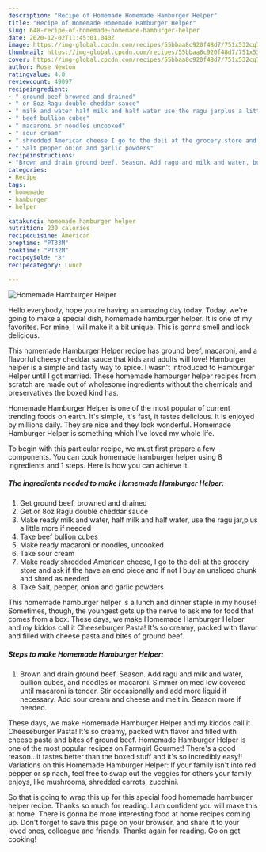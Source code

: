 ```yaml
---
description: "Recipe of Homemade Homemade Hamburger Helper"
title: "Recipe of Homemade Homemade Hamburger Helper"
slug: 648-recipe-of-homemade-homemade-hamburger-helper
date: 2020-12-02T11:45:01.040Z
image: https://img-global.cpcdn.com/recipes/55bbaa8c920f48d7/751x532cq70/homemade-hamburger-helper-recipe-main-photo.jpg
thumbnail: https://img-global.cpcdn.com/recipes/55bbaa8c920f48d7/751x532cq70/homemade-hamburger-helper-recipe-main-photo.jpg
cover: https://img-global.cpcdn.com/recipes/55bbaa8c920f48d7/751x532cq70/homemade-hamburger-helper-recipe-main-photo.jpg
author: Rose Newton
ratingvalue: 4.8
reviewcount: 49097
recipeingredient:
- " ground beef browned and drained"
- " or 8oz Ragu double cheddar sauce"
- " milk and water half milk and half water use the ragu jarplus a little more if needed"
- " beef bullion cubes"
- " macaroni or noodles uncooked"
- " sour cream"
- " shredded American cheese I go to the deli at the grocery store and ask if the have an end piece and if not I buy an unsliced chunk and shred as needed"
- " Salt pepper onion and garlic powders"
recipeinstructions:
- "Brown and drain ground beef. Season. Add ragu and milk and water, bullion cubes, and noodles or macaroni. Simmer on med low covered until macaroni is tender. Stir occasionally and add more liquid if necessary. Add sour cream and cheese and melt in. Season more if needed."
categories:
- Recipe
tags:
- homemade
- hamburger
- helper

katakunci: homemade hamburger helper 
nutrition: 230 calories
recipecuisine: American
preptime: "PT33M"
cooktime: "PT32M"
recipeyield: "3"
recipecategory: Lunch

---
```



![Homemade Hamburger Helper](https://img-global.cpcdn.com/recipes/55bbaa8c920f48d7/751x532cq70/homemade-hamburger-helper-recipe-main-photo.jpg)

Hello everybody, hope you're having an amazing day today. Today, we're going to make a special dish, homemade hamburger helper. It is one of my favorites. For mine, I will make it a bit unique. This is gonna smell and look delicious.

This homemade Hamburger Helper recipe has ground beef, macaroni, and a flavorful cheesy cheddar sauce that kids and adults will love! Hamburger helper is a simple and tasty way to spice. I wasn&#39;t introduced to Hamburger Helper until I got married. These homemade hamburger helper recipes from scratch are made out of wholesome ingredients without the chemicals and preservatives the boxed kind has.

Homemade Hamburger Helper is one of the most popular of current trending foods on earth. It's simple, it's fast, it tastes delicious. It is enjoyed by millions daily. They are nice and they look wonderful. Homemade Hamburger Helper is something which I've loved my whole life.


To begin with this particular recipe, we must first prepare a few components. You can cook homemade hamburger helper using 8 ingredients and 1 steps. Here is how you can achieve it.

<!--inarticleads1-->

##### The ingredients needed to make Homemade Hamburger Helper:

1. Get  ground beef, browned and drained
1. Get  or 8oz Ragu double cheddar sauce
1. Make ready  milk and water, half milk and half water, use the ragu jar,plus a little more if needed
1. Take  beef bullion cubes
1. Make ready  macaroni or noodles, uncooked
1. Take  sour cream
1. Make ready  shredded American cheese, I go to the deli at the grocery store and ask if the have an end piece and if not I buy an unsliced chunk and shred as needed
1. Take  Salt, pepper, onion and garlic powders


This homemade hamburger helper is a lunch and dinner staple in my house! Sometimes, though, the youngest gets up the nerve to ask me for food that comes from a box. These days, we make Homemade Hamburger Helper and my kiddos call it Cheeseburger Pasta! It&#39;s so creamy, packed with flavor and filled with cheese pasta and bites of ground beef. 

<!--inarticleads2-->

##### Steps to make Homemade Hamburger Helper:

1. Brown and drain ground beef. Season. Add ragu and milk and water, bullion cubes, and noodles or macaroni. Simmer on med low covered until macaroni is tender. Stir occasionally and add more liquid if necessary. Add sour cream and cheese and melt in. Season more if needed.


These days, we make Homemade Hamburger Helper and my kiddos call it Cheeseburger Pasta! It&#39;s so creamy, packed with flavor and filled with cheese pasta and bites of ground beef. Homemade Hamburger Helper is one of the most popular recipes on Farmgirl Gourmet! There&#39;s a good reason…it tastes better than the boxed stuff and it&#39;s so incredibly easy!! Variations on this Homemade Hamburger Helper: If your family isn&#39;t into red pepper or spinach, feel free to swap out the veggies for others your family enjoys, like mushrooms, shredded carrots, zucchini. 

So that is going to wrap this up for this special food homemade hamburger helper recipe. Thanks so much for reading. I am confident you will make this at home. There is gonna be more interesting food at home recipes coming up. Don't forget to save this page on your browser, and share it to your loved ones, colleague and friends. Thanks again for reading. Go on get cooking!
